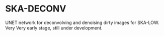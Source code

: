 # SKA-DECONV
UNET network for deconvolving and denoising dirty images for SKA-LOW.  Very Very early stage, still under development.
